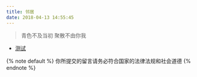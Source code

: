 ```yaml
---
title: 邻居
date: 2018-04-13 14:55:45
---
```

<blockquote class="blockquote-center hyfont">
	青色不及当初 聚散不由你我
</blockquote>
<ul class="friend">
	<li><a href="" target="_blank" title="1">测试</a></li>
</ul>
{% note default %} 
	你所提交的留言请务必符合国家的法律法规和社会道德
{% endnote %}